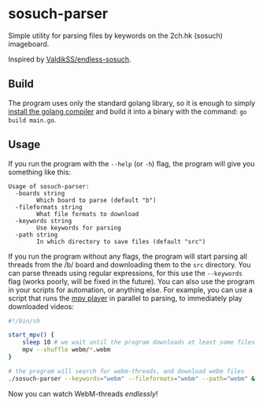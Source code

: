 # sosuch-parser
Simple utility for parsing files by keywords on the 2ch.hk (sosuch) imageboard.

Inspired by [ValdikSS/endless-sosuch](https://github.com/ValdikSS/endless-sosuch).

## Build
The program uses only the standard golang library, so it is enough to simply [install the golang compiler](https://go.dev/dl) and build it into a binary with the command: `go build main.go`.

## Usage
If you run the program with the `--help` (or `-h`) flag, the program will give you something like this:
```
Usage of sosuch-parser:
  -boards string
        Which board to parse (default "b")
  -fileformats string
        What file formats to download     
  -keywords string
        Use keywords for parsing
  -path string
        In which directory to save files (default "src")
```
If you run the program without any flags, the program will start parsing all threads from the /b/ board and downloading them to the `src` directory. You can parse threads using regular expressions, for this use the `--keywords` flag (works poorly, will be fixed in the future). You can also use the program in your scripts for automation, or anything else. For example, you can use a script that runs the [mpv player](https://mpv.io) in parallel to parsing, to immediately play downloaded videos:
```sh
#!/bin/sh

start_mpv() {
    sleep 10 # we wait until the program downloads at least some files
    mpv --shuffle webm/*.webm
}

# the program will search for webm-threads, and download webm files
./sosuch-parser --keywords="webm" --fileformats="webm" --path="webm" & start_mpv
```
Now you can watch WebM-threads *endlessly*!
